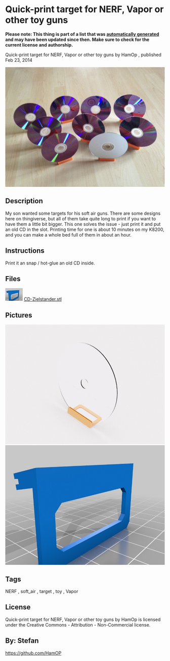 Quick-print target for NERF, Vapor or other toy guns
===============
**Please note: This thing is part of a list that was [automatically generated](https://github.com/carlosgs/export-things) and may have been updated since then. Make sure to check for the current license and authorship.**  

Quick-print target for NERF, Vapor or other toy guns  by HamOp , published Feb 23, 2014

![Image](img/IMG_2643_display_large.jpg)

Description
--------
My son wanted some targets for his soft air guns. There are some designs here on thingiverse, but all of them take quite long to print if you want to have them a little bit bigger. This one solves the issue - just print it and put an old CD in the slot. Printing time for one is about 10 minutes on my K8200, and you can make a whole bed full of them in about an hour.

Instructions
--------
Print it an snap / hot-glue an old CD inside.

Files
--------
[![Image](img/CD-Zielstander_preview_tinycard.jpg)](CD-Zielstander.stl)
 [ CD-Zielstander.stl](CD-Zielstander.stl)  



Pictures
--------
![Image](img/CD_NERF_target_display_large.jpg)
![Image](img/CD-Zielstander_display_large.jpg)


Tags
--------
NERF , soft_air , target , toy , Vapor  

  

License
--------
Quick-print target for NERF, Vapor or other toy guns by HamOp is licensed under the Creative Commons - Attribution - Non-Commercial license.  



By: Stefan
--------
<https://github.com/HamOP>